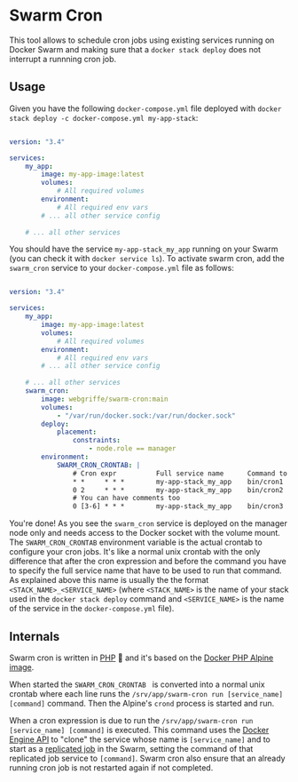 # Swarm Cron

This tool allows to schedule cron jobs using existing services running on Docker Swarm and making sure that a `docker stack deploy` does not interrupt a runnning cron job.

## Usage

Given you have the following `docker-compose.yml` file deployed with `docker stack deploy -c docker-compose.yml my-app-stack`:

```yaml

version: "3.4"

services:
    my_app:
        image: my-app-image:latest
        volumes:
            # All required volumes
        environment:
            # All required env vars
        # ... all other service config
    
    # ... all other services
```

You should have the service `my-app-stack_my_app` running on your Swarm (you can check it with `docker service ls`).
To activate swarm cron, add the `swarm_cron` service to your `docker-compose.yml` file as follows:

```yaml

version: "3.4"

services:
    my_app:
        image: my-app-image:latest
        volumes:
            # All required volumes
        environment:
            # All required env vars
        # ... all other service config
    
    # ... all other services
    swarm_cron:
        image: webgriffe/swarm-cron:main
        volumes:
            - "/var/run/docker.sock:/var/run/docker.sock"
        deploy:
            placement:
                constraints:
                    - node.role == manager        
        environment:
            SWARM_CRON_CRONTAB: |
                # Cron expr          Full service name      Command to run
                * *     * * *        my-app-stack_my_app    bin/cron1
                0 2     * * *        my-app-stack_my_app    bin/cron2
                # You can have comments too            
                0 [3-6] * * *        my-app-stack_my_app    bin/cron3
```

You're done! As you see the `swarm_cron` service is deployed on the manager node only and needs access to the Docker socket with the volume mount. The `SWARM_CRON_CRONTAB` environment variable is the actual crontab to configure your cron jobs. It's like a normal unix crontab with the only difference that after the cron expression and before the command you have to specify the full service name that have to be used to run that command. As explained above this name is usually the the format `<STACK_NAME>_<SERVICE_NAME>` (where `<STACK_NAME>` is the name of your stack used in the `docker stack deploy` command and `<SERVICE_NAME>` is the name of the service in the `docker-compose.yml` file).

## Internals

Swarm cron is written in [PHP](https://www.php.net/) 🐘 and it's based on the [Docker PHP Alpine image](https://hub.docker.com/_/php).

When started the `SWARM_CRON_CRONTAB ` is converted into a normal unix crontab where each line runs the `/srv/app/swarm-cron run [service_name] [command]` command. Then the Alpine's `crond` process is started and run.

When a cron expression is due to run the `/srv/app/swarm-cron run [service_name] [command]` is executed. This command uses the [Docker Engine API](https://docs.docker.com/engine/api/) to "clone" the service whose name is `[service_name]` and to start as a [replicated job](https://docs.docker.com/engine/reference/commandline/service_create/#running-as-a-job) in the Swarm, setting the command of that replicated job service to `[command]`. Swarm cron also ensure that an already running cron job is not restarted again if not completed.
